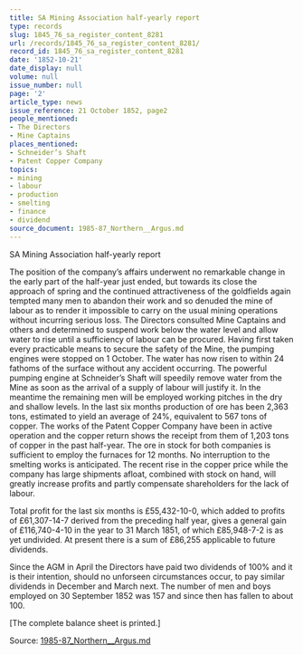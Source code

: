```yaml
---
title: SA Mining Association half-yearly report
type: records
slug: 1845_76_sa_register_content_8281
url: /records/1845_76_sa_register_content_8281/
record_id: 1845_76_sa_register_content_8281
date: '1852-10-21'
date_display: null
volume: null
issue_number: null
page: '2'
article_type: news
issue_reference: 21 October 1852, page2
people_mentioned:
- The Directors
- Mine Captains
places_mentioned:
- Schneider’s Shaft
- Patent Copper Company
topics:
- mining
- labour
- production
- smelting
- finance
- dividend
source_document: 1985-87_Northern__Argus.md
---
```


SA Mining Association half-yearly report

The position of the company’s affairs underwent no remarkable change in the early part of the half-year just ended, but towards its close the approach of spring and the continued attractiveness of the goldfields again tempted many men to abandon their work and so denuded the mine of labour as to render it impossible to carry on the usual mining operations without incurring serious loss.  The Directors consulted Mine Captains and others and determined to suspend work below the water level and allow water to rise until a sufficiency of labour can be procured.  Having first taken every practicable means to secure the safety of the Mine, the pumping engines were stopped on 1 October.  The water has now risen to within 24 fathoms of the surface without any accident occurring.  The powerful pumping engine at Schneider’s Shaft will speedily remove water from the Mine as soon as the arrival of a supply of labour will justify it.  In the meantime the remaining men will be employed working pitches in the dry and shallow levels.  In the last six months production of ore has been 2,363 tons, estimated to yield an average of 24%, equivalent to 567 tons of copper.  The works of the Patent Copper Company have been in active operation and the copper return shows the receipt from them of 1,203 tons of copper in the past half-year.  The ore in stock for both companies is sufficient to employ the furnaces for 12 months.  No interruption to the smelting works is anticipated.  The recent rise in the copper price while the company has large shipments afloat, combined with stock on hand, will greatly increase profits and partly compensate shareholders for the lack of labour.

Total profit for the last six months is £55,432-10-0, which added to profits of £61,307-14-7 derived from the preceding half year, gives a general gain of £116,740-4-10 in the year to 31 March 1851, of which £85,948-7-2 is as yet undivided.  At present there is a sum of £86,255 applicable to future dividends.

Since the AGM in April the Directors have paid two dividends of 100% and it is their intention, should no unforseen circumstances occur, to pay similar dividends in December and March next.  The number of men and boys employed on 30 September 1852 was 157 and since then has fallen to about 100.

[The complete balance sheet is printed.]

Source: [1985-87_Northern__Argus.md](/downloads/markdown/1985-87_Northern__Argus.md)
